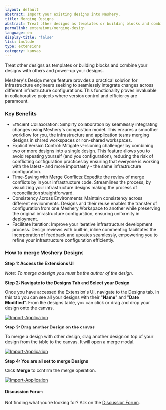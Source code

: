 ```yaml
---
layout: default
abstract: Import your existing designs into Meshery.
title: Merging Designs
abstract: Treat other designs as templates or building blocks and combine your designs with others and power-up your designs.
permalink: extensions/merging-design
language: en
display-title: "false"
list: include
type: extensions
category: kanvas
---
```


Treat other designs as templates or building blocks and combine your designs with others and power-up your designs.

Meshery's Design merge feature provides a practical solution for infrastructure engineers seeking to seamlessly integrate changes across different infrastructure configurations. This functionality proves invaluable in collaborative projects where version control and efficiency are paramount.

### Key Benefits

- Efficient Collaboration: Simplify collaboration by seamlessly integrating changes using Meshery's composition model. This ensures a smoother workflow for you, the infrastructure and application teams merging designs in shared workspaces or non-shared workspaces.
- Explicit Version Control: Mitigate versioning challenges by combining two or more designs into a single design. This feature allows you to avoid repeating yourself (and you configuration), reducing the risk of conflicting configuration practices by ensuring that everyone is working with the latest - and more importantly - the same infrastructure configuration.
- Time-Saving with Merge Conflicts: Expedite the review of merge conflicts by in your infrastructure code. Streamlines the process, by visualizing your infrastructure designs making the process of reconciliation straightforward.
- Consistency Across Environments: Maintain consistency across different environments. Designs and their reuse enables the transfer of configuration from one Meshery Workspace to another while preserving the original infrastructure configuration, ensuring uniformity in deployment.
- Facilitate Iteration: Improve your iterative infrastructure development process. Design reviews with built-in, inline commenting facilitates the incorporation of feedback and updates seamlessly, empowering you to refine your infrastructure configuration efficiently.

### How to merge Meshery Designs

**Step 1: Access the Extensions UI**

_Note: To merge a design you must be the author of the design._

**Step 2: Navigate to the Designs Tab and Select your Design**

Once you have accessed the Extension's UI, navigate to the Designs tab. In this tab you can see all your designs with their "<b>Name</b>" and "<b>Date Modified</b>". From the designs table, you can click or drag and drop your design onto the canvas.

<a href="{{ site.baseurl }}/assets/img/kanvas/clone.png"><img style="border-radius: 0.5%;" alt="Import-Application" style="width:800px;height:auto;" src="{{ site.baseurl }}/assets/img/kanvas/clone.png" /></a>

**Step 3: Drag another Design on the canvas**

To merge a design with other design, drag another design on top of your design from the table to the canvas. It will open a merge modal.

<a href="{{ site.baseurl }}/assets/img/kanvas/drop-design.png"><img style="border-radius: 0.5%;" alt="Import-Application" style="width:800px;height:auto;" src="{{ site.baseurl }}/assets/img/kanvas/drop-design.png" /></a>

**Step 4: You are all set to merge Designs**

Click <b>Merge</b> to confirm the merge operation.

<a href="{{ site.baseurl }}/assets/img/kanvas/merge-design.png"><img style="border-radius: 0.5%;" alt="Import-Application" style="width:800px;height:auto;" src="{{ site.baseurl }}/assets/img/kanvas/merge-design.png" /></a>

<div class="alert alert-dark" role="alert">
<h4 class="alert-heading">Discussion Forum</h4>
Not finding what you're looking for? Ask on the <a href="http://discuss.meshery.io">Discussion Forum</a>.
</div>

